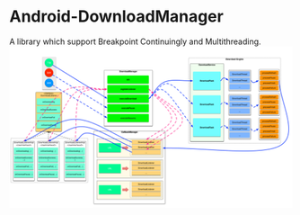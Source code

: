 # Android-DownloadManager
A library which support  Breakpoint Continuingly and Multithreading.
![](https://github.com/ouyang1738/Android-DownloadManager/raw/master/image/dm.png)